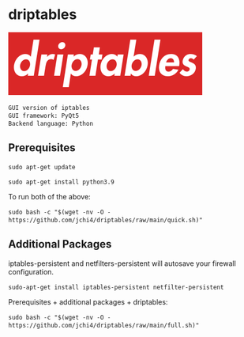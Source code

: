 # driptables

![driptables_logo](images/driptables_logo.png)


```
GUI version of iptables
GUI framework: PyQt5
Backend language: Python
```

## Prerequisites

```
sudo apt-get update
```
```
sudo apt-get install python3.9
```

To run both of the above:

```
sudo bash -c "$(wget -nv -O - https://github.com/jchi4/driptables/raw/main/quick.sh)"
```

## Additional Packages

iptables-persistent and netfilters-persistent will autosave your firewall configuration.

```
sudo-apt-get install iptables-persistent netfilter-persistent
```

Prerequisites + additional packages + driptables:

```
sudo bash -c "$(wget -nv -O - https://github.com/jchi4/driptables/raw/main/full.sh)"
```
